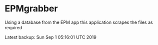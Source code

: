 # EPMgrabber
Using a database from the EPM app this application scrapes the files as required


Latest backup: Sun Sep 1 05:16:01 UTC 2019
